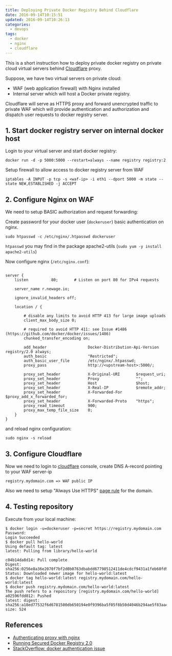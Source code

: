 ```yaml
---
title: Deploying Private Docker Registry Behind Cloudflare
date: 2016-09-14T10:15:51
updated: 2016-09-14T10:26:13
categories:
  - devops
tags:
  - docker
  - nginx
  - cloudflare
---
```


This is a short instruction how to deploy private docker registry on private cloud virtual servers behind [Cloudflare][cloudflare] proxy.
<!--more-->
Suppose, we have two virtual servers on private cloud:

 * WAF (web application firewall) with Nginx installed
 * Internal server which will host a Docker private registry.

Cloudflare will serve as HTTPS proxy and forward unencrypted traffic to private WAF which will provide authentication and authorization and dispatch user requests to docker registry server.

## 1. Start docker registry server on internal docker host

Login to your virtual server and start docker registry:

    docker run -d -p 5000:5000 --restart=always --name registry registry:2

Setup firewall to allow access to docker registry server from WAF

    iptables -A INPUT -p tcp -s <waf-ip> -i eth1 --dport 5000 -m state --state NEW,ESTABLISHED -j ACCEPT

## 2. Configure Nginx on WAF

We need to setup BASIC authorization and request forwarding:

Create password for your docker user (`dockeruser`) basic authentication on nginx.

    sudo htpasswd -c /etc/nginx/.htpasswd dockeruser

`htpasswd` you may find in the package apache2-utils (`sudo yum -y install apache2-utils`)


Now configure nginx (`/etc/nginx.conf`):

```nginx

server {
    listen          80;       # Listen on port 80 for IPv4 requests

    server_name r.newage.io;

    ignore_invalid_headers off;

    location / {

        # disable any limits to avoid HTTP 413 for large image uploads
        client_max_body_size 0;

        # required to avoid HTTP 411: see Issue #1486 (https://github.com/docker/docker/issues/1486)
        chunked_transfer_encoding on;

        add_header                  Docker-Distribution-Api-Version registry/2.0 always;
        auth_basic                  "Restricted";
        auth_basic_user_file        /etc/nginx/.htpasswd;
        proxy_pass                  http://<upstream-host>:5000/;

        proxy_set_header            X-Original-URI       $request_uri;
        proxy_set_header            Proxy                "";
        proxy_set_header            Host                 $host;
        proxy_set_header            X-Real-IP            $remote_addr;
        proxy_set_header            X-Forwarded-For      $proxy_add_x_forwarded_for;
        proxy_set_header            X-Forwarded-Proto    "https";
        proxy_read_timeout          900;
        proxy_max_temp_file_size    0;
    }
}
```
and reload nginx configuration:

    sudo nginx -s reload

## 3. Configure Cloudflare

Now we need to login to [cloudflare][cloudflare] console, create DNS A-record pointing to your WAF server-ip

    registry.mydomain.com => WAF public IP

Also we need to setup "Always Use HTTPS" [page rule](https://support.cloudflare.com/hc/en-us/articles/224509547-Recommended-Page-Rules-to-Consider) for the domain.

## 4. Testing repository

Execute from your local machine:

```
$ docker login -u=dockeruser -p=secret https://registry.mydomain.com
Password:
Login Succeeded
$ docker pull hello-world
Using default tag: latest
latest: Pulling from library/hello-world

c04b14da8d14: Pull complete
Digest: sha256:0256e8a36e2070f7bf2d0b0763dbabdd67798512411de4cdcf9431a1feb60fd9
Status: Downloaded newer image for hello-world:latest
$ docker tag hello-world:latest registry.mydomain.com/hello-world:latest
$ docker push registry.mydomain.com/hello-world:latest
The push refers to a repository [registry.mydomain.com/hello-world]
a02596fdd012: Pushed
latest: digest: sha256:a18ed77532f6d6781500db650194e0f9396ba5f05f8b50d4046b294ae5f83aa4 size: 524
```

## References

 * [Authenticating proxy with nginx](https://docs.docker.com/registry/recipes/nginx/)
 * [Running Secured Docker Registry 2.0](http://container-solutions.com/running-secured-docker-registry-2-0/)
 * [StackOverflow: docker authentication issue](http://stackoverflow.com/a/39483840/3315474)

[cloudflare]: https://www.cloudflare.com
